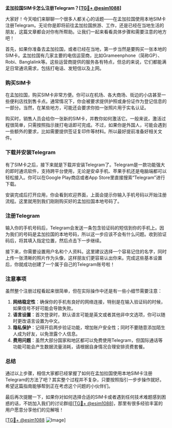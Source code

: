 **孟加拉国SIM卡怎么注册Telegram？[[TG💪+ @esim1088](https://t.me/s/esim1088)]**

大家好！今天咱们来聊聊一个很多人都关心的话题——在孟加拉国使用本地SIM卡注册Telegram。无论你是即将前往孟加拉国旅游、工作，还是已经在当地生活的朋友，这篇文章都会对你有所帮助。让我们一起来看看具体步骤和需要注意的地方吧！

首先，如果你准备去孟加拉国，或者已经在当地，第一步当然是要购买一张本地的SIM卡。孟加拉国有几家主要的电信运营商，比如Grameenphone（简称GP）、Robi、Banglalink等。这些运营商提供的服务各有特点，但总的来说，它们都能满足日常通讯需求，包括打电话、发短信以及上网。

### 购买SIM卡

在孟加拉国，购买SIM卡非常方便。你可以在机场、各大商场、街边的小店甚至一些便利店找到售卡点。通常情况下，你会被要求提供护照或身份证作为登记信息的一部分。当然，在某些地方，可能还会要求你拍一张照片用于实名认证。

购买时，销售人员会给你一张新的SIM卡，并教你如何激活它。一般来说，激活过程很简单，只需按照指示拨打电话即可完成。不过，如果你是外国人，可能会遇到一些额外的要求，比如需要提供签证复印件等材料。所以最好提前准备好相关文件。

### 下载并安装Telegram

有了SIM卡之后，接下来就是下载并安装Telegram了。Telegram是一款功能强大的即时通讯软件，支持跨平台使用，无论是安卓手机、苹果手机还是电脑端都可以轻松接入。你可以在Google Play商店或者App Store里直接搜索“Telegram”进行下载。

安装完成后打开应用，你会看到欢迎界面，上面会提示你输入手机号码以开始注册流程。这里就用到我们刚刚购买好的孟加拉国本地号码了。

### 注册Telegram

输入你的手机号码后，Telegram会发送一条包含验证码的短信到你的手机上。因为我们的号码是孟加拉国的本地号码，所以这一步应该不会有什么问题。收到验证码后，将其填入指定位置，然后点击下一步继续。

接下来，你需要设置用户名和个人资料。这里建议选择一个容易记住的名字，同时上传一张清晰的照片作为头像，这样朋友们更容易认出你来。完成这些基本设置后，你就成功创建了一个属于自己的Telegram账号啦！

### 注意事项

虽然整个注册过程看起来很简单，但在实际操作中还是有一些小细节需要注意：

1. **网络稳定性**：确保你的手机有良好的网络连接，特别是在输入验证码的时候，如果信号不好可能会导致失败。
2. **语言设置**：首次登录时，默认语言可能是英文或者其他非中文选项，你可以随时更改语言设置为中文。
3. **隐私保护**：记得开启两步验证功能，增加账户安全性；同时不要随意添加陌生人成为好友，以免泄露个人信息。
4. **费用问题**：虽然大部分国家和地区都可以免费使用Telegram，但国际通话等功能可能会产生数据流量消耗，请根据自身情况合理安排资费套餐。

### 总结

通过以上步骤，相信大家都已经掌握了如何在孟加拉国使用本地SIM卡注册Telegram的方法了吧？其实整个过程并不复杂，只要按照指引一步步操作就好。希望这篇指南能够帮到正在考虑这个问题的小伙伴们。

最后再次提醒一下，如果你对如何选择合适的SIM卡或者遇到任何技术难题感到困惑的话，不妨加入我们的讨论群组[[TG💪+ @esim1088](https://t.me/s/esim1088)]，那里有很多经验丰富的用户愿意分享他们的见解哦！

[[TG💪+ @esim1088](https://t.me/s/esim1088) ![Image](https://i.postimg.cc/4NQfJmqS/Snipaste-2025-05-13-00-14-12.png)]